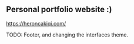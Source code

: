 ## Personal portfolio website :)

https://heroncakiqi.com/

TODO: Footer, and changing the interfaces theme.
